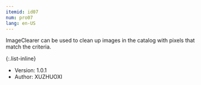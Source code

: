 ```yaml
---
itemid: id07
num: pro07
lang: en-US
---
```


ImageClearer can be used to clean up images in the catalog with pixels that match the criteria.    

{:.list-inline}

+ Version: 1.0.1  
+ Author: XUZHUOXI   


